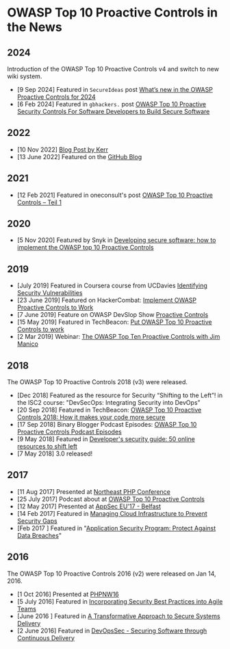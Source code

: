 # OWASP Top 10 Proactive Controls in the News

## 2024

Introduction of the OWASP Top 10 Proactive Controls v4 and switch to new wiki system.

- \[9 Sep 2024\] Featured in `SecureIdeas` post [What’s new in the OWASP Proactive Controls for 2024](https://www.secureideas.com/blog/whats-new-in-the-owasp-proactive-controls-for-2024)
- \[6 Feb 2024\] Featured in `gbhackers.` post [OWASP Top 10 Proactive Security Controls For Software Developers to Build Secure Software](https://gbhackers.com/owasp-released-top-10-proactive-controls/)

## 2022

- \[10 Nov 2022\] [Blog Post by Kerr](https://kerr.ventures/2022/11/10/owasp-proactive-controls-the-answer-to-the-owasp-top-ten/)
- \[13 June 2022\] Featured on the [GitHub Blog](https://github.blog/open-source/write-more-secure-code-owasp-top-10-proactive-controls/)

## 2021

- \[12 Feb 2021\] Featured in oneconsult's post [OWASP Top 10 Proactive Controls – Teil 1](https://www.oneconsult.com/de/blog/news/owasp-top-10-proactive-controls-teil-1/)

## 2020

- \[5 Nov 2020\] Featured by Snyk in [Developing secure software: how to implement the OWASP top 10 Proactive Controls](https://snyk.io/blog/owasp-top-10-proactive-controls-2020/)

## 2019

- \[July 2019\] Featured in Coursera course from UCDavies
    [Identifying Security Vulnerabilities](https://www.coursera.org/directory/videos?courseId=V1k0pBtIEemZRAqH7m9oGA)
- \[23 June 2019\] Featured on HackerCombat: [Implement OWASP Proactive Controls to Work](https://hackercombat.com/implement-owasp-proactive-controls-to-work/)
- \[7 June 2019\] Feature on OWASP DevSlop Show [Proactive Controls](https://www.youtube.com/watch?v=Jdb3qweDc_Q)
- \[15 May 2019\] Featured in TechBeacon: [Put OWASP Top 10 Proactive Controls to work](https://techbeacon.com/security/put-owasp-top-10-proactive-controls-work)
- \[2 Mar 2019\] Webinar: [The OWASP Top Ten Proactive Controls with Jim Manico](https://www.youtube.com/watch?v=ldXe8f5yVq8)

## 2018

The OWASP Top 10 Proactive Controls 2018 (v3) were released.

- \[Dec 2018\] Featured as the resource for Security “Shifting to the Left”\! in the ISC2 course: "DevSecOps: Integrating Security into DevOps”
- \[20 Sep 2018\] Featured in TechBeacon: [OWASP Top 10 Proactive Controls 2018: How it makes your code more secure](https://techbeacon.com/owasp-top-10-proactive-controls-2018-how-it-makes-your-code-more-secure)
- \[17 Sep 2018\] Binary Blogger Podcast Episodes: [OWASP Top 10 Proactive Controls Podcast Episodes](https://binaryblogger.com/2018/09/17/owasp-top-10-proactive-controls-podcast-episodes/)
- \[9 May 2018\] Featured in [Developer's security guide: 50 online resources to shift left](https://techbeacon.com/developer-secure-code-starter-kit-resources)
- \[7 May 2018\] 3.0 released\!

## 2017

- \[11 Aug 2017\] Presented at [Northeast PHP Conference](https://northeastphp2017.sched.com/event/B6uo/owasp-top-10-proactive-controls-2016)
- \[25 July 2017\] Podcast about at [OWASP Top 10 Proactive Controls](https://www.appsecpodcast.org/2017/07/25/the-owasp-top-10-proactive-controls/)
- \[12 May 2017\] Presented at [AppSec EU'17 -    Belfast](https://appseceurope2017.sched.com/event/A652/the-path-of-secure-software)
- \[14 Feb 2017\] Featured in [Managing Cloud Infrastructure to Prevent Security    Gaps](http://wwpi.com/2017/02/14/managing-cloud-infrastructure-to-prevent-security-gaps/)
- \[Feb 2017 \] Featured in "[Application Security Program: Protect    Against Data Breaches](http://assets.unisys.com/Documents/Global/POVPapers/POV_170062_ApplicationSecurityProgramProtectAgainstDataBreaches.pdf)"

## 2016

The OWASP Top 10 Proactive Controls 2016 (v2) were released on Jan 14, 2016.

- \[1 Oct 2016\] Presented at [PHPNW16](http://conference.phpnw.org.uk/phpnw16/speakers/katy-anton/)
- \[5 July 2016\] Featured in [Incorporating Security Best Practices     into Agile   Teams](https://www.thoughtworks.com/insights/blog/incorporating-security-best-practices-agile-teams)
- \[June 2016 \] Featured in [A Transformative Approach to Secure    Systems    Delivery](http://www.booz-allen.co.in/content/dam/boozallen/documents/Viewpoints/2016/06/transformative-approach-to-secure-systems-delivery.pdf)
- \[2 June 2016\] Featured in [DevOpsSec - Securing Software through    Continuous    Delivery](http://www.oreilly.com/webops-perf/free/devopssec.csp)

